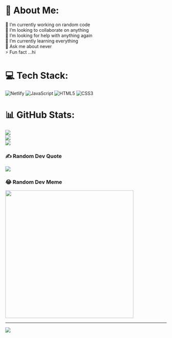 # 💫 About Me:
🔭 I’m currently working on random code<br>👯 I’m looking to collaborate on anything<br>🤝 I’m looking for help with anything again<br>🌱 I’m currently learning everything<br>💬 Ask me about never<br>⚡ Fun fact ...hi


# 💻 Tech Stack:
![Netlify](https://img.shields.io/badge/netlify-%23000000.svg?style=for-the-badge&logo=netlify&logoColor=#00C7B7) ![JavaScript](https://img.shields.io/badge/javascript-%23323330.svg?style=for-the-badge&logo=javascript&logoColor=%23F7DF1E) ![HTML5](https://img.shields.io/badge/html5-%23E34F26.svg?style=for-the-badge&logo=html5&logoColor=white) ![CSS3](https://img.shields.io/badge/css3-%231572B6.svg?style=for-the-badge&logo=css3&logoColor=white)
# 📊 GitHub Stats:
![](https://github-readme-stats.vercel.app/api?username=NIKK0TINE&theme=midnight-purple&hide_border=true&include_all_commits=false&count_private=false)<br/>
![](https://github-readme-streak-stats.herokuapp.com/?user=NIKK0TINE&theme=midnight-purple&hide_border=true)<br/>
![](https://github-readme-stats.vercel.app/api/top-langs/?username=NIKK0TINE&theme=midnight-purple&hide_border=true&include_all_commits=false&count_private=false&layout=compact)

### ✍️ Random Dev Quote
![](https://quotes-github-readme.vercel.app/api?type=horizontal&theme=radical)

### 😂 Random Dev Meme
<img src='https://randommeme-five.vercel.app/' style="height: 400px;"/>

---
[![](https://visitcount.itsvg.in/api?id=NIKK0TINE&icon=0&color=0)](https://visitcount.itsvg.in)

<!-- Proudly created with GPRM ( https://gprm.itsvg.in ) -->
